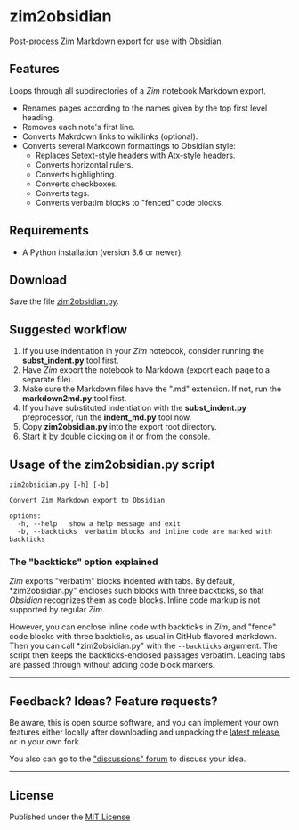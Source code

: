 # zim2obsidian

Post-process Zim Markdown export for use with Obsidian.


## Features

Loops through all subdirectories of a *Zim* notebook Markdown export.

- Renames pages according to the names given by the top first level heading.
- Removes each note's first line. 
- Converts Makrdown links to wikilinks (optional).
- Converts several Markdown formattings to Obsidian style:
    - Replaces Setext-style headers with Atx-style headers.
    - Converts horizontal rulers.
    - Converts highlighting.
    - Converts checkboxes.
    - Converts tags.
    - Converts verbatim blocks to "fenced" code blocks.
    

## Requirements

- A Python installation (version 3.6 or newer).


## Download

Save the file [zim2obsidian.py](https://raw.githubusercontent.com/peter88213/markdown2md/main/src/zim2obsidian.py).


## Suggested workflow

1. If you use indentiation in your *Zim* notebook, consider running the **subst_indent.py** tool first. 
2. Have *Zim* export the notebook to Markdown (export each page to a separate file). 
3. Make sure the Markdown files have the ".md" extension. If not, run the **markdown2md.py** tool first.
4. If you have substituted indentiation with the **subst_indent.py** preprocessor, run the **indent_md.py** tool now.
5. Copy **zim2obsidian.py** into the export root directory. 
6. Start it by double clicking on it or from the console. 


## Usage of the zim2obsidian.py script

```
zim2obsidian.py [-h] [-b]

Convert Zim Markdown export to Obsidian

options:
  -h, --help   show a help message and exit
  -b, --backticks  verbatim blocks and inline code are marked with backticks

```

### The "backticks" option explained

*Zim* exports "verbatim" blocks indented with tabs.
By default, *zim2obsidian.py" encloses such blocks with three backticks, 
so that *Obsidian* recognizes them as code blocks.
Inline code markup is not supported by regular *Zim*.

However, you can enclose inline code with backticks in *Zim*, and
"fence" code blocks with three backticks, as usual in GitHub flavored markdown. 
Then you can call *zim2obsidian.py" with the `--backticks` argument. 
The script then keeps the backticks-enclosed passages verbatim. 
Leading tabs are passed through without adding code block markers.
 
---

## Feedback? Ideas? Feature requests?

Be aware, this is open source software, and you can implement your own features either locally
after downloading and unpacking the [latest release](https://github.com/peter88213/zim2obsidian/releases/latest), 
or in your own fork.

You also can go to the ["discussions" forum](https://github.com/peter88213/zim2obsidian/discussions) 
to discuss your idea.


------------

## License

Published under the [MIT License](https://opensource.org/licenses/mit-license.php)
